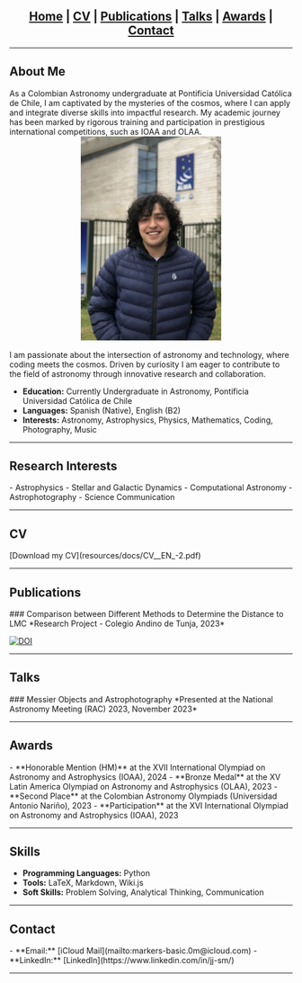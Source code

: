 <head>
    <link rel="shortcut icon" type="image/png" href="favicon.png?">
    <link rel="apple-touch-icon" href="/resources/images/favicon.png"> <!-- Optional, for iOS devices -->
    <link href="https://cdnjs.cloudflare.com/ajax/libs/font-awesome/6.0.0-beta3/css/all.min.css" rel="stylesheet"> <!-- Font Awesome CDN -->
</head>

<div style="text-align: center;">    
    <h2>
        <a href="#home">Home</a> | 
        <a href="#cv">CV</a> | 
        <a href="#publications">Publications</a> | 
        <a href="#talks">Talks</a> | 
        <a href="#awards">Awards</a> | 
        <a href="#contact">Contact</a>
    </h2>
</div>

---

## <i class="fas fa-globe"></i> About Me
<div id="home"></div>
As a Colombian Astronomy undergraduate at Pontificia Universidad Católica de Chile, I am captivated by the mysteries of the cosmos, where I can apply and integrate diverse skills into impactful research. My academic journey has been marked by rigorous training and participation in prestigious international competitions, such as IOAA and OLAA.

<div style="text-align: center;">
    <img src="resources/images/pfp.jpg" alt="Profile Image" style="width: 250px; border-radius: 0%;">
</div>

I am passionate about the intersection of astronomy and technology, where coding meets the cosmos. Driven by curiosity I am eager to contribute to the field of astronomy through innovative research and collaboration.

- **Education:** Currently Undergraduate in Astronomy, Pontificia Universidad Católica de Chile
- **Languages:** Spanish (Native), English (B2)
- **Interests:** Astronomy, Astrophysics, Physics, Mathematics, Coding, Photography, Music

---

## <i class="fas fa-brain"></i> Research Interests
<div id="publications"></div>
- Astrophysics
- Stellar and Galactic Dynamics
- Computational Astronomy
- Astrophotography
- Science Communication

---

## <i class="fas fa-file-alt"></i> CV
<div id="cv"></div>
[Download my CV](resources/docs/CV__EN_-2.pdf) <!-- Replace with your CV link -->

---

## <i class="fas fa-book"></i> Publications
<div id="publications"></div>
### Comparison between Different Methods to Determine the Distance to LMC
*Research Project - Colegio Andino de Tunja, 2023*

[![DOI](https://zenodo.org/badge/DOI/10.5281/zenodo.13894141.svg)](https://doi.org/10.5281/zenodo.13894141)

---

## <i class="fas fa-comments"></i> Talks
<div id="talks"></div>
### Messier Objects and Astrophotography
*Presented at the National Astronomy Meeting (RAC) 2023, November 2023*

---

## <i class="fas fa-medal"></i> Awards
<div id="awards"></div>
- **Honorable Mention (HM)** at the XVII International Olympiad on Astronomy and Astrophysics (IOAA), 2024
- **Bronze Medal** at the XV Latin America Olympiad on Astronomy and Astrophysics (OLAA), 2023
- **Second Place** at the Colombian Astronomy Olympiads (Universidad Antonio Nariño), 2023
- **Participation** at the XVI International Olympiad on Astronomy and Astrophysics (IOAA), 2023
  
---

## <i class="fas fa-tools"></i> Skills

- **Programming Languages:** Python
- **Tools:** LaTeX, Markdown, Wiki.js
- **Soft Skills:** Problem Solving, Analytical Thinking, Communication

---

## <i class="fas fa-envelope"></i> Contact
<div id="contact"></div>
- **Email:** [iCloud Mail](mailto:markers-basic.0m@icloud.com)
- **LinkedIn:** [LinkedIn](https://www.linkedin.com/in/jj-sm/) <!-- Replace with your LinkedIn profile link -->

---

<!-- Optional: Add a footer with links to social media or additional resources -->
